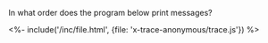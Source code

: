 In what order does the program below print messages?

<%- include('/inc/file.html', {file: 'x-trace-anonymous/trace.js'}) %>
